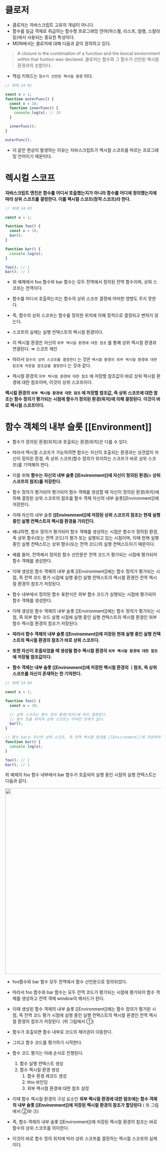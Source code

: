 # 클로저

- 클로저는 자바스크립트 고유의 개념이 아니다.
- 함수를 일급 객체로 취급하는 함수형 프로그래밍 언어(하스켈, 리스프, 얼랭, 스칼라 등)에서 사용되는 중요한 특성이다.
- MDN에서는 클로저에 대해 다음과 같이 정의하고 있다.

> A closure is the combination of a function and the lexical enviornment within that funtion was declared.
> 클로저는 함수와 그 함수가 선언된 렉시컬 환경과의 조합이다.

- 핵심 키워드는 `함수가 선언된 렉시컬 환경` 이다.

```jsx
// 예제 24-01

const x = 1;
function outerFunc() {
  const x = 10;
  function innerFunc() {
    console.log(x); // 10
  }

  innerFunc();
}

outerFunc();
```

- 이 같은 현상이 발생하는 이유는 자바스크립트가 렉시컬 스코프를 따르는 프로그래밍 언어이기 때문이다.

# 렉시컬 스코프

**자바스크립트 엔진은 함수를 어디서 호출했는지가 아니라 함수를 어디에 정의했는지에 따라 상위 스코프를 결정한다. 이를 렉시컬 스코프(정적 스코프)라 한다.**

```jsx
// 예제 24-03

const x = 1;

function foo() {
  const x = 10;
  bar();
}

function bar() {
  console.log(x);
}

foo(); // 1
bar(); // 1
```

- 위 예제에서 foo 함수와 bar 함수는 모두 전역에서 정의된 전역 함수이며, 상위 스코프는 전역이다.

- 함수를 어디서 호출하는지는 함수의 상위 스코프 결정에 어떠한 영향도 주지 못한다.
- 즉, 함수의 상위 스코프는 함수를 정의한 위치에 의해 정적으로 결정되고 변하지 않는다.

- 스코프의 실체는 실행 컨텍스트의 렉시컬 환경이다.
- 이 렉시컬 환경은 자신의 `외부 렉시컬 환경에 대한 참조` 를 통해 상위 렉시컬 환경과 연결된다. ⇒ 스코프 체인
- 따라서 `함수의 상위 스코프를 결정한다` 는 것은 `렉시컬 환경의 외부 렉시컬 환경에 대한 참조에 저장할 참조값을 결정한다` 는 것과 같다.
- 렉시컬 환경의 `외부 렉시컬 환경에 대한 참조` 에 저장할 참조값이 바로 상위 렉시컬 환경에 대한 참조이며, 이것이 상위 스코프이다.

**렉시컬 환경의 `외부 렉시컬 환경에 대한 참조` 에 저장할 참조값, 즉 상위 스코프에 대한 참조는 함수 정의가 평가되는 시점에 함수가 정의된 환경(위치)에 의해 결정된다. 이것이 바로 렉시컬 스코프이다.**

# 함수 객체의 내부 슬롯 [[Environment]]

- 함수가 정의된 환경(위치)과 호출되는 환경(위치)은 다를 수 있다.
- 따라서 렉시컬 스코프가 가능하려면 함수는 자신이 호출되는 환경과는 상관없이 자신이 정의된 환경, 즉 상위 스코프(함수 정의가 위치하는 스코프가 바로 상위 스코프)를 기억해야 한다.
- 이를 위해 **함수는 자신의 내부 슬롯 [[Environment]]에 자신이 정의된 환경(= 상위 스코프의 참조)를 저장한다.**

- 함수 정의가 평가되어 평가되어 함수 객체를 생성할 때 자신이 정의된 환경(위치)에 의해 결정된 상위 스코프의 참조를 함수 객체 자신의 내부 슬롯[[Environment]]에 저장한다.
- 이때 자신의 내부 슬롯 **[[Environment]]에 저장된 상위 스코프의 참조는 현재 실행 중인 실행 컨텍스트의 렉시컬 환경을 가리킨다.**

- 왜냐하면, 함수 정의가 평가되어 함수 객체를 생성하는 시점은 함수가 정의된 환경, 즉 상위 함수(또는 전역 코드)가 평가 또는 실행되고 있는 시점이며, 이때 현재 실행 중인 실행 컨텍스트는 상위 함수(또는 전역 코드)의 실행 컨텍스트이기 때문이다.

- 예를 들어, 전역에서 정의된 함수 선언문은 전역 코드가 평가되는 시점에 평가되어 함수 객체를 생성한다.
- 이때 생성된 함수 객체의 내부 슬록 [[Environment]]에는 함수 정의가 평가되는 시점, 즉 전역 코드 평가 시점에 실행 중인 실행 컨텍스트의 렉시컬 환경인 전역 렉시컬 환경의 참조가 저장된다.

- 함수 내부에서 정의된 함수 표현식은 외부 함수 코드가 실행되는 시점에 평가되어 함수 객체를 생성한다.
- 이때 생성된 함수 객체의 내부 슬롯 [[Environment]]에는 함수 정의가 평가되는 시점, 즉 외부 함수 코드 실행 시점에 실행 중인 실행 컨텍스트의 렉시컬 환경인 외부 함수 렉시컬 환경의 참조가 저장된다.

- **따라서 함수 객체의 내부 슬롯 [[Environment]]에 저장된 현재 실행 중인 실행 컨텍스트의 렉시컬 환경의 참조가 바로 상위 스코프다.**
- **또한 자신이 호출되었을 때 생성될 함수 렉시컬 환경의 `외부 렉시컬 환경에 대한 참조` 에 저장될 참조값이다.**
- **함수 객체는 내부 슬롯 [[Environment]]에 저장한 렉시컬 환경의 ㅣ참조, 즉 상위 스코프를 자신이 존재하는 한 기억한다.**

```jsx
// 예제 24-04

const x = 1;

function foo() {
  const x = 10;

  // 상위 스코프는 함수 정의 환경(위치)에 따라 결정된다.
  // 함수 호출 위치와 상위 스코프는 아무런 관계가 없다.
  bar();
}

// 함수 bar는 자신의 상위 스코프, 즉 전역 렉시컬 환경을 [[Environment]]에 저장하여 기억한다.
function bar() {
  console.log(x);
}

foo(); // 1
bar(); // 1
```

위 예제의 foo 함수 내부에서 bar 함수가 호출되어 실행 중인 시점의 실행 컨텍스트는 다음과 같다.

<img src="https://blog.kakaocdn.net/dn/qzX5k/btsDh6ovQfY/R6Lw8hhxPO7sZi3srg4571/img.jpg" width="600"/>

- foo함수와 bar 함수 모두 전역에서 함수 선언문으로 정의되었다.
- 따라서 foo 함수와 bar 함수는 모두 전역 코드가 평가되는 시점에 평가되어 함수 객체를 생성하고 전역 객체 window의 메서드가 된다.
- 이때 생성된 함수 객체의 내부 슬롯 [[Environment]]에는 함수 정의가 평가된 시점, 즉 전역 코드 평가 시점에 실행 중인 실행 컨텍스트의 렉시컬 환경인 전역 렉시컬 환경의 참조가 저장된다. (위 그림에서 ①)
- 함수가 호출되면 함수 내부로 코드의 제어권이 이동한다.
- 그리고 함수 코드를 평가하기 시작한다.
- 함수 코드 평가는 아래 순서로 진행된다.

  1. 함수 실행 컨텍스트 생성
  2. 함수 렉시컬 환경 생성
     1. 함수 환경 레코드 생성
     2. this 바인딩
     3. 외부 렉시컬 환경에 대한 참조 설정

- 이때 함수 렉시컬 환경의 구성 요소인 **외부 렉시컬 환경에 대한 참조에는 함수 객체의 내부 슬롯 [[Environment]]에 저장된 렉시컬 환경의 참조가 할당된다** ( 위 그림에서 ②와 ⓷)
- 즉, 함수 객체의 내부 슬롯 [[Environment]]에 저장된 렉시컬 환경의 참조는 바로 함수의 상위 스코프를 의미한다.
- 이것이 바로 함수 정의 위치에 따라 상위 스코프를 결정하는 렉시컬 스코프의 실체이다.
